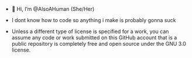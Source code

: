 - 👋 Hi, I’m @AlsoAHuman (She/Her)
- I dont know how to code so anything i make is probably gonna suck

- Unless a different type of license is specified for a work, you can assume any code or work submitted on this GitHub account that is a public repository is completely free and open source under the GNU 3.0 license.
